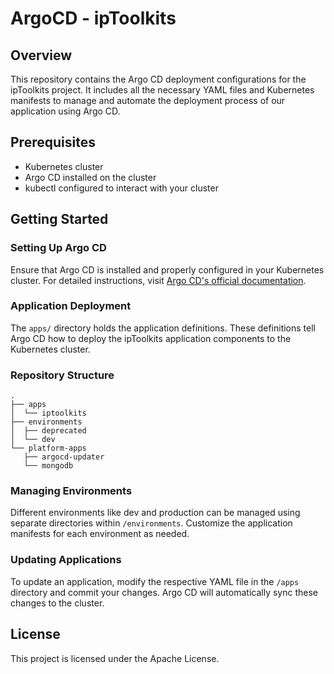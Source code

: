 # ArgoCD - ipToolkits

## Overview

This repository contains the Argo CD deployment configurations for the ipToolkits project. It includes all the necessary YAML files and Kubernetes manifests to manage and automate the deployment process of our application using Argo CD.

## Prerequisites

- Kubernetes cluster
- Argo CD installed on the cluster
- kubectl configured to interact with your cluster

## Getting Started

### Setting Up Argo CD

Ensure that Argo CD is installed and properly configured in your Kubernetes cluster. For detailed instructions, visit [Argo CD's official documentation](https://argo-cd.readthedocs.io/en/stable/).

### Application Deployment

The `apps/` directory holds the application definitions. These definitions tell Argo CD how to deploy the ipToolkits application components to the Kubernetes cluster.

### Repository Structure

```shell
.
├── apps
│  └── iptoolkits
├── environments
│  ├── deprecated
│  └── dev
└── platform-apps
   ├── argocd-updater
   └── mongodb
```

### Managing Environments

Different environments like dev and production can be managed using separate directories within `/environments`. Customize the application manifests for each environment as needed.

### Updating Applications

To update an application, modify the respective YAML file in the `/apps` directory and commit your changes. Argo CD will automatically sync these changes to the cluster.

## License

This project is licensed under the Apache License.
